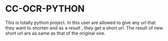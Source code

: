# CC-OCR-PYTHON
This is totally python project. In this user are allowed to give any url that they want to shorten and as a result , they get a short url. The result of new short url are as same as that of the original one.
